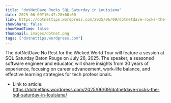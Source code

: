 ```yaml
---
title: "dotNetDave Rocks SQL Saturday in Louisiana"
date: 2025-06-09T16:47:28+00:00
link: https://dotnettips.wordpress.com/2025/06/09/dotnetdave-rocks-the-sql-saturday-in-louisiana/
showShare: false
showReadTime: false
thumbnail: images/dotnet.png
tags: ["dotnettips.wordpress.com"]
---
```

The dotNetDave No Rest for the Wicked World Tour will feature a session at SQL Saturday Baton Rouge on July 26, 2025. The speaker, a seasoned software engineer and educator, will share insights from 30 years of experience, focusing on career advancement, work-life balance, and effective learning strategies for tech professionals.

- Link to article: https://dotnettips.wordpress.com/2025/06/09/dotnetdave-rocks-the-sql-saturday-in-louisiana/